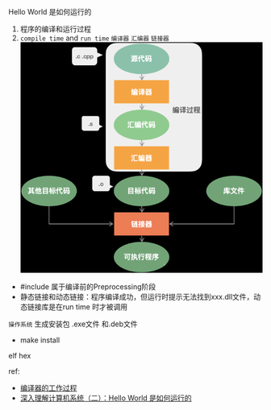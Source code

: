 Hello World 是如何运行的

1. 程序的编译和运行过程
2. `compile time` and `run time`
`编译器` `汇编器` `链接器`  
   ![alt text](resources\compiler.png "Output from ros2")

- #include 属于编译前的Preprocessing阶段
- 静态链接和动态链接：程序编译成功，但运行时提示无法找到xxx.dll文件，动态链接库是在run time 时才被调用 
  
`操作系统`
生成安装包 .exe文件 和.deb文件
- make install

elf
hex

ref: 
- [编译器的工作过程](http://www.ruanyifeng.com/blog/2014/11/compiler.html)
- [深入理解计算机系统（二）：Hello World 是如何运行的](https://zhuanlan.zhihu.com/p/37479652)
  